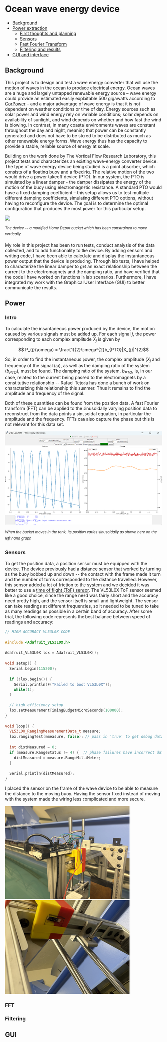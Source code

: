 # Ocean wave energy device

* [Background](#Background)
* [Power extraction](#Power)
  * [First thoughts and planning](#Intro)
  * [Sensors](#Sensors)
  * [Fast Fourier Transform](#FFT)
  * [Filtering and results](#Filtering)
* [GUI and interface](#GUI)

## Background

This project is to design and test a wave energy converter that will use the motion of waves in the ocean to produce electrical energy. Ocean waves are a huge and largely untapped renewable energy source – wave energy could provide an estimated easily exploitable 500 gigawatts according to [CorPower](http://corpowerocean.com/a-short-history-of-wave-energy/) – and a major advantage of wave energy is that it is not dependent on weather conditions or time of day. Energy sources such as solar power and wind energy rely on variable conditions; solar depends on availability of sunlight, and wind depends on whether and how fast the wind is blowing. In contrast, in many coastal environments waves are constant throughout the day and night, meaning that power can be constantly generated and does not have to be stored to be distributed as much as other renewable energy forms. Wave energy thus has the capacity to provide a stable, reliable source of energy at scale. 

Building on the work done by The Vortical Flow Research Laboratory, this project tests and characterizes an existing wave-energy converter device. The type of wave energy device being studied is a point absorber, which consists of a floating buoy and a fixed rig. The relative motion of the two would drive a power takeoff device (PTO). In our system, the PTO is simulated by a linear damper - the damper dissipates the energy of the motion of the buoy using electromagnetic resistance. A standard PTO would have a fixed damping coefficient – this setup allows us to test multiple different damping coefficients, simulating different PTO options, without having to reconfigure the device. The goal is to determine the optimal configuration that produces the most power for this particular setup.

<img src="https://github.com/lgray14/Ocean-wave-energy-device/blob/main/images/buoy.jpg" height="300">

<sup> *The device -- a modified Home Depot bucket which has been constrained to move vertically* </sup>


My role in this project has been to run tests, conduct analysis of the data collected, and to add functionality to the device. By adding sensors and writing code, I have been able to calculate and display the instantaneous power output that the device is producing. Through lab tests, I have helped to characterize the linear damper to get an exact relationship between the current to the electromagnets and the damping ratio, and have verified that the code I have worked on functions in lab scenarios. Furthermore, I have integrated my work with the Graphical User Interface (GUI) to better communicate the results. 


## Power

### Intro
To calculate the insantaneous power produced by the device, the motion caused by various signals must be added up. For each signal *j*, the power corresponding to each complex amplitude *X<sub>j</sub>* is given by 
``` math
 P_{j}(\omega) = \frac{1}{2}\omega^{2}b_{PTO}|X_{j}|^{2}
```
So, in order to find the instantaneous power, the complex amplitude (*X<sub>j</sub>* and frequency of the signal (*&omega;*), as well as the damping ratio of the system (*b<sub>PTO</sub>*), must be found. The damping ratio of the system, *b<sub>PTO</sub>*, is, in our case, related to the current being passed to the electromagnets by a constitutive relationship -- Rafael Tejeda has done a bunch of work on characterizing this relationship this summer. Thus it remains to find the amplitude and frequency of the signal. 

Both of these quantities can be found from the position data. A fast Fourier transform (FFT) can be applied to the sinusoidally varying position data to reconstruct from the data points a sinusoidal equation, in particular the amplitude and the frequency. FFTs can also capture the phase but this is not relevant for this data set. 

<img src="https://github.com/lgray14/Ocean-wave-energy-device/blob/main/images/sinusoid.png" height="300">

<sup> *When the bucket moves in the tank, its position varies sinusoidally as shown here on the left hand graph* </sup>


### Sensors
To get the position data, a position sensor must be equipped with the device. The device previously had a distance sensor that worked by turning as the buoy bobbed up and down -- the contact with the frame made it turn and the number of turns corresponded to the distance travelled. However, this sensor added a lot of friction to the system and we decided it was better to use a [time of flight (ToF) sensor](https://www.adafruit.com/product/3317). The VL53L0X ToF sensor seemed like a good choice, since the range need was fairly short and the accuracy need pretty high, and the sensor itself is small and lightweight. The sensor can take readings at different frequencies, so it needed to be tuned to take as many readings as possible in a certain band of accuracy. After some trial, the following code represents the best balance between speed of readings and accuracy:
```C++
// HIGH ACCURACY VL53L0X CODE

#include <Adafruit_VL53L0X.h>

Adafruit_VL53L0X lox = Adafruit_VL53L0X();

void setup() {
  Serial.begin(115200);

  if (!lox.begin()) {
    Serial.println(F("Failed to boot VL53L0X"));
    while(1);
  }

  // high efficiency setup
  lox.setMeasurementTimingBudgetMicroSeconds(100000);
}

void loop() {
  VL53L0X_RangingMeasurementData_t measure;
  lox.rangingTest(&measure, false); // pass in 'true' to get debug data printout!

  int distMeasured = 0;
  if (measure.RangeStatus != 4) {  // phase failures have incorrect data
    distMeasured = measure.RangeMilliMeter;
  }

  Serial.println(distMeasured);
}
```

I placed the sensor on the frame of the wave device to be able to measure the distance to the moving buoy. Having the sensor fixed instead of moving with the system made the wiring less complicated and more secure.

<img src="https://github.com/lgray14/Ocean-wave-energy-device/blob/main/images/wiring1.jpg" height="300"> <img src="https://github.com/lgray14/Ocean-wave-energy-device/blob/main/images/wiring2.jpg" height="300">


### FFT

### Filtering


## GUI
